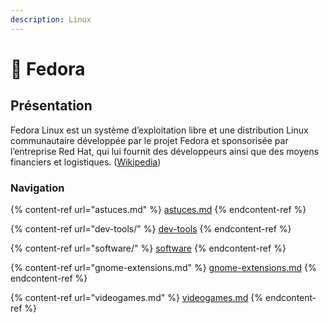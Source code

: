```yaml
---
description: Linux
---
```


# 🐧 Fedora

## Présentation

Fedora Linux est un système d’exploitation libre et une distribution Linux communautaire développée par le projet Fedora et sponsorisée par l’entreprise Red Hat, qui lui fournit des développeurs ainsi que des moyens financiers et logistiques. ([Wikipedia](https://fr.wikipedia.org/wiki/Fedora\_Linux))

### Navigation

{% content-ref url="astuces.md" %}
[astuces.md](astuces.md)
{% endcontent-ref %}

{% content-ref url="dev-tools/" %}
[dev-tools](dev-tools/)
{% endcontent-ref %}

{% content-ref url="software/" %}
[software](software/)
{% endcontent-ref %}

{% content-ref url="gnome-extensions.md" %}
[gnome-extensions.md](gnome-extensions.md)
{% endcontent-ref %}

{% content-ref url="videogames.md" %}
[videogames.md](videogames.md)
{% endcontent-ref %}

